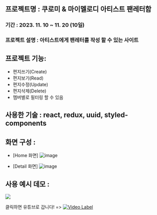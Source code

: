 ## 프로젝트명 : 쿠로미 & 마이멜로디 아티스트 팬레터함

### 기간 : 2023. 11. 10 ~ 11. 20 (10일)

### 프로젝트 설명 : 아티스트에게 팬레터를 작성 할 수 있는 사이트

## 프로젝트 기능:

- 편지쓰기(Create)
- 편지보기(Read)
- 편지수정(Update)
- 편지삭제(Delete)
- 멤버별로 필터링 할 수 있음

## 사용한 기술 : react, redux, uuid, styled-components

## 화면 구성 :

- [Home 화면]
  ![image](https://github.com/allone9425/nbc_fan/assets/143374855/53f7b497-dfc3-4dac-aee9-71d4b8d1dfb8)

- [Detail 화면]
  ![image](https://github.com/allone9425/nbc_fan/assets/143374855/49b1c91c-d724-44ce-bead-618c8b4338ee)

## 사용 예시 데모 :

<img src= "https://github.com/allone9425/nbc_fan/blob/main/demo.gif" >

클릭하면 유튜브로 갑니다! =>
[![Video Label](http://img.youtube.com/vi/YeunVX7PiE4/0.jpg)](https://youtu.be/YeunVX7PiE4?si=Rs7yKjF1sxvRJK61)
